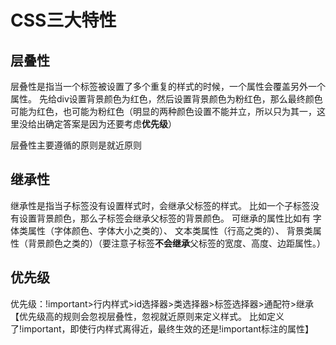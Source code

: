 
# CSS三大特性

## 层叠性

层叠性是指当一个标签被设置了多个重复的样式的时候，一个属性会覆盖另外一个属性。
先给div设置背景颜色为红色，然后设置背景颜色为粉红色，那么最终颜色可能为红色，也可能为粉红色（明显的两种颜色设置不能并立，所以只为其一，这里没给出确定答案是因为还要考虑**优先级**）

层叠性主要遵循的原则是就近原则

## 继承性

继承性是指当子标签没有设置样式时，会继承父标签的样式。
  比如一个子标签没有设置背景颜色，那么子标签会继承父标签的背景颜色。
可继承的属性比如有
字体类属性（字体颜色、字体大小之类的）、
文本类属性（行高之类的）、
背景类属性（背景颜色之类的）（要注意子标签**不会继承**父标签的宽度、高度、边距属性。）

## 优先级

优先级：!important>行内样式>id选择器>类选择器>标签选择器>通配符>继承
【优先级高的规则会忽视层叠性，忽视就近原则来定义样式。
比如定义了!important，即使行内样式离得近，最终生效的还是!important标注的属性】